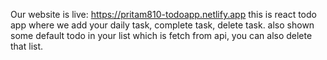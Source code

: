 Our website is live: https://pritam810-todoapp.netlify.app
this is react todo app where we add your daily task, complete task, delete task.
also shown some default todo in your list which is fetch from api, you can also delete that list.
